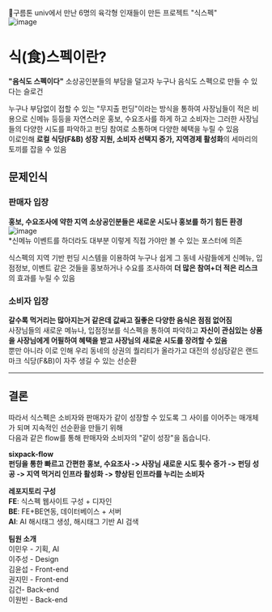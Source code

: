 🌸구름톤 univ에서 만난 6명의 육각형 인재들이 만든 프로젝트 "식스펙"  
![image](https://github.com/9roomthon-sixpack/.github/assets/108683454/7087de69-6da5-4e76-a179-91814c5935d6)
# 식(食)스펙이란?
**"음식도 스펙이다"**
소상공인분들의 부담을 덜고자 누구나 음식도 스펙으로 만들 수 있다는 슬로건  

누구나 부담없이 접할 수 있는 "무지출 펀딩"이라는 방식을 통하여 사장님들이 적은 비용으로 신메뉴 등등을
자연스러운 홍보, 수요조사를 하게 하고 소비자는 그러한 사장님들의 다양한 시도를 파악하고 펀딩 참여로 소통하며 다양한 혜택을 누릴 수 있음  
이로인해 **로컬 식당(F&B) 성장 지원, 소비자 선택지 증가, 지역경제 활성화**의 세마리의 토끼를 잡을 수 있음  
  


## 문제인식
### 판매자 입장 
**홍보, 수요조사에 약한 지역 소상공인분들은 새로운 시도나 홍보를 하기 힘든 환경**  
![image](https://github.com/9roomthon-sixpack/.github/assets/108683454/4bc6876c-d4f8-489e-95a9-4732ee1de752)  
*신메뉴 이벤트를 하더라도 대부분 이렇게 직접 가야만 볼 수 있는 포스터에 의존  
  
식스펙의 지역 기반 펀딩 시스템을 이용하여 누구나 쉽게 그 동네 사람들에게 신메뉴, 입점정보, 이벤트 같은 것들을 홍보하거나 수요를 조사하여 **더 많은 참여+더 적은 리스크**의 효과를 누릴 수 있음

### 소비자 입장  
**갈수록 먹거리는 많아지는거 같은데 값싸고 질좋은 다양한 음식은 점점 없어짐**  
사장님들의 새로운 메뉴나, 입점정보를 식스펙을 통하여 파악하고 **자신이 관심있는 상품을 사장님에게 어필하여 혜택을 받고 사장님의 새로운 시도를 장려할 수 있음**  
뿐만 아니라 이로 인해 우리 동네의 상권의 퀄리티가 올라가고 대전의 성심당같은 랜드마크 식당(F&B)이 자주 생길 수 있는 선순환



---  
## 결론  

따라서 식스펙은 소비자와 판매자가 같이 성장할 수 있도록 그 사이를 이어주는 매개체가 되며 지속적인 선순환을 만들기 위해  
다음과 같은 flow를 통해 판매자와 소비자의 "같이 성장"을 돕습니다.
  
  
**sixpack-flow**  
**펀딩을 통한 빠르고 간편한 홍보, 수요조사 -> 사장님 새로운 시도 횟수 증가 -> 펀딩 성공 -> 지역 먹거리 인프라 활성화 -> 향상된 인프라를 누리는 소비자**  

  
**레포지토리 구성**  
**FE**: 식스펙 웹사이트 구성 + 디자인  
**BE**: FE+BE연동, 데이터베이스 + 서버  
**AI**: AI 해시태그 생성, 해시태그 기반 AI 검색

**팀원 소개**  
이민우 - 기획, AI  
이주성 - Design  
김윤섭 - Front-end  
권지민 - Front-end  
김건- Back-end  
이원빈 - Back-end
